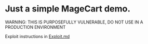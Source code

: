 # Just a simple MageCart demo.

WARNING: THIS IS PURPOSEFULLY VULNERABLE, DO NOT USE IN A PRODUCTION ENVIRONMENT

Exploit instructions in [Exploit.md](https://github.com/grantmiiller/wizardsled/blob/master/Exploit_Steps.md)
